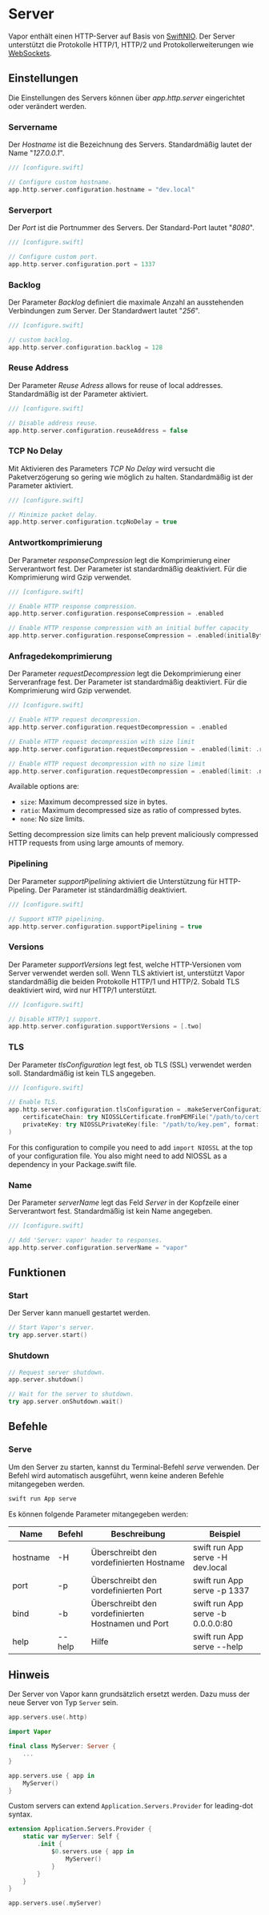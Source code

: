 # Server

Vapor enthält einen HTTP-Server auf Basis von [SwiftNIO](https://github.com/apple/swift-nio). Der Server unterstützt die Protokolle HTTP/1, HTTP/2 und Protokollerweiterungen wie [WebSockets](websockets.md).

## Einstellungen

Die Einstellungen des Servers können über _app.http.server_ eingerichtet oder verändert werden.

### Servername

Der _Hostname_ ist die Bezeichnung des Servers. Standardmäßig lautet der Name "_127.0.0.1_".

```swift
/// [configure.swift]

// Configure custom hostname.
app.http.server.configuration.hostname = "dev.local"
```

### Serverport

Der _Port_ ist die Portnummer des Servers. Der Standard-Port lautet "_8080_". 

```swift
/// [configure.swift]

// Configure custom port.
app.http.server.configuration.port = 1337
```

### Backlog

Der Parameter _Backlog_ definiert die maximale Anzahl an ausstehenden Verbindungen zum Server. Der Standardwert lautet "_256_".

```swift
/// [configure.swift]

// custom backlog.
app.http.server.configuration.backlog = 128
```

### Reuse Address

Der Parameter _Reuse Adress_ allows for reuse of local addresses. Standardmäßig ist der Parameter aktiviert.

```swift
/// [configure.swift]

// Disable address reuse.
app.http.server.configuration.reuseAddress = false
```

### TCP No Delay

Mit Aktivieren des Parameters _TCP No Delay_ wird versucht die Paketverzögerung so gering wie möglich zu halten. Standardmäßig ist der Parameter aktiviert. 

```swift
/// [configure.swift]

// Minimize packet delay.
app.http.server.configuration.tcpNoDelay = true
```

### Antwortkomprimierung

Der Parameter _responseCompression_ legt die Komprimierung einer Serverantwort fest. Der Parameter ist standardmäßig deaktiviert. Für die Komprimierung wird Gzip verwendet.

```swift
/// [configure.swift]

// Enable HTTP response compression.
app.http.server.configuration.responseCompression = .enabled

// Enable HTTP response compression with an initial buffer capacity
app.http.server.configuration.responseCompression = .enabled(initialByteBufferCapacity: 1024)
```

### Anfragedekomprimierung

Der Parameter _requestDecompression_ legt die Dekomprimierung einer Serveranfrage fest. Der Parameter ist standardmäßig deaktiviert. Für die Komprimierung wird Gzip verwendet.

```swift
/// [configure.swift]

// Enable HTTP request decompression.
app.http.server.configuration.requestDecompression = .enabled

// Enable HTTP request decompression with size limit
app.http.server.configuration.requestDecompression = .enabled(limit: .ratio(10))

// Enable HTTP request decompression with no size limit
app.http.server.configuration.requestDecompression = .enabled(limit: .none)
```

Available options are:

- `size`: Maximum decompressed size in bytes.
- `ratio`: Maximum decompressed size as ratio of compressed bytes.
- `none`: No size limits.

Setting decompression size limits can help prevent maliciously compressed HTTP requests from using large amounts of memory.

### Pipelining

Der Parameter _supportPipelining_ aktiviert die Unterstützung für HTTP-Pipeling. Der Parameter ist ständardmäßig deaktiviert. 

```swift
/// [configure.swift]

// Support HTTP pipelining.
app.http.server.configuration.supportPipelining = true
```

### Versions

Der Parameter _supportVersions_ legt fest, welche HTTP-Versionen vom Server verwendet werden soll. Wenn TLS aktiviert ist, unterstützt Vapor standardmäßig die beiden Protokolle HTTP/1 und HTTP/2. Sobald TLS deaktiviert wird, wird nur HTTP/1 unterstützt.

```swift
/// [configure.swift]

// Disable HTTP/1 support.
app.http.server.configuration.supportVersions = [.two]
```

### TLS

Der Parameter _tlsConfiguration_ legt fest, ob TLS (SSL) verwendet werden soll. Standardmäßig ist kein TLS angegeben. 

```swift
/// [configure.swift]

// Enable TLS.
app.http.server.configuration.tlsConfiguration = .makeServerConfiguration(
    certificateChain: try NIOSSLCertificate.fromPEMFile("/path/to/cert.pem").map { .certificate($0) },
    privateKey: try NIOSSLPrivateKey(file: "/path/to/key.pem", format: .pem))
)
```

For this configuration to compile you need to add `import NIOSSL` at the top of your configuration file. You also might need to add NIOSSL as a dependency in your Package.swift file.

### Name

Der Parameter _serverName_ legt das Feld _Server_ in der Kopfzeile einer Serverantwort fest. Standardmäßig ist kein Name angegeben.

```swift
/// [configure.swift]

// Add 'Server: vapor' header to responses.
app.http.server.configuration.serverName = "vapor"
```

## Funktionen

### Start

Der Server kann manuell gestartet werden.

```swift
// Start Vapor's server.
try app.server.start()
```

### Shutdown

```swift
// Request server shutdown.
app.server.shutdown()

// Wait for the server to shutdown.
try app.server.onShutdown.wait()
```

## Befehle

### Serve

Um den Server zu starten, kannst du Terminal-Befehl _serve_ verwenden. Der Befehl wird automatisch ausgeführt, wenn keine anderen Befehle mitangegeben werden.

```swift
swift run App serve
```

Es können folgende Parameter mitangegeben werden:

| Name          	| Befehl         | Beschreibung                         		| Beispiel 			| 
|-----------------------|----------------|------------------------------------------------------|-------------------------------| 
| hostname           	| -H             | Überschreibt den vordefinierten Hostname		| swift run App serve -H dev.local	|
| port           	| -p             | Überschreibt den vordefinierten Port			| swift run App serve -p 1337	|
| bind           	| -b             | Überschreibt den vordefinierten Hostnamen und Port	| swift run App serve -b 0.0.0.0:80	|
| help           	| --help         | Hilfe						| swift run App serve --help	|

## Hinweis

Der Server von Vapor kann grundsätzlich ersetzt werden. Dazu muss der neue Server von Typ `Server` sein.

```swift
app.servers.use(.http)
```

```swift
import Vapor

final class MyServer: Server {
	...
}

app.servers.use { app in
	MyServer()
}
```

Custom servers can extend `Application.Servers.Provider` for leading-dot syntax.

```swift
extension Application.Servers.Provider {
    static var myServer: Self {
        .init {
            $0.servers.use { app in
            	MyServer()
            }
        }
    }
}

app.servers.use(.myServer)
```